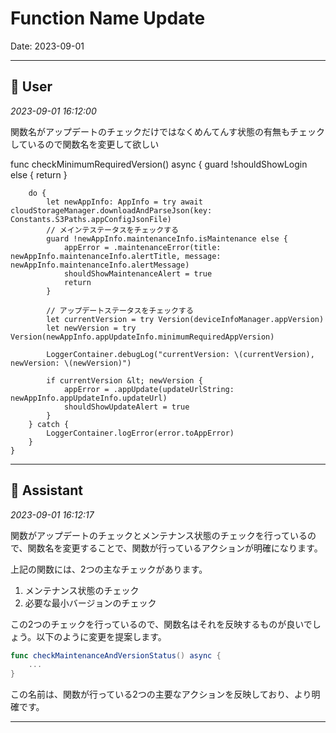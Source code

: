 # Function Name Update

Date: 2023-09-01

---

## 👤 User
*2023-09-01 16:12:00*

関数名がアップデートのチェックだけではなくめんてんす状態の有無もチェックしているので関数名を変更して欲しい

func checkMinimumRequiredVersion() async {
        guard !shouldShowLogin else {
            return
        }

        do {
            let newAppInfo: AppInfo = try await cloudStorageManager.downloadAndParseJson(key: Constants.S3Paths.appConfigJsonFile)
            // メインテステータスをチェックする
            guard !newAppInfo.maintenanceInfo.isMaintenance else {
                appError = .maintenanceError(title: newAppInfo.maintenanceInfo.alertTitle, message: newAppInfo.maintenanceInfo.alertMessage)
                shouldShowMaintenanceAlert = true
                return
            }

            // アップデートステータスをチェックする
            let currentVersion = try Version(deviceInfoManager.appVersion)
            let newVersion = try Version(newAppInfo.appUpdateInfo.minimumRequiredAppVersion)

            LoggerContainer.debugLog("currentVersion: \(currentVersion), newVersion: \(newVersion)")

            if currentVersion &lt; newVersion {
                appError = .appUpdate(updateUrlString: newAppInfo.appUpdateInfo.updateUrl)
                shouldShowUpdateAlert = true
            }
        } catch {
            LoggerContainer.logError(error.toAppError)
        }
    }

---

## 🤖 Assistant
*2023-09-01 16:12:17*

関数がアップデートのチェックとメンテナンス状態のチェックを行っているので、関数名を変更することで、関数が行っているアクションが明確になります。

上記の関数には、2つの主なチェックがあります。

1. メンテナンス状態のチェック
2. 必要な最小バージョンのチェック

この2つのチェックを行っているので、関数名はそれを反映するものが良いでしょう。以下のように変更を提案します。

```swift
func checkMaintenanceAndVersionStatus() async {
    ...
}
```

この名前は、関数が行っている2つの主要なアクションを反映しており、より明確です。

---
